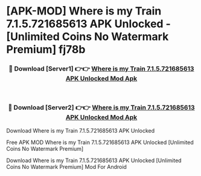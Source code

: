 # [APK-MOD] Where is my Train 7.1.5.721685613 APK Unlocked - [Unlimited Coins No Watermark Premium] fj78b



<div align="center">
<h3>🔴 Download [Server1] 👉👉 <a href="https://momento.my/?title=Where_is_my_Train_7.1.5.721685613_APK_Unlocked">Where is my Train 7.1.5.721685613 APK Unlocked Mod Apk</a></h3><br>

<h3>🔴 Download [Server2] 👉👉 <a href="https://momento.my/?title=Where_is_my_Train_7.1.5.721685613_APK_Unlocked">Where is my Train 7.1.5.721685613 APK Unlocked Mod Apk</a></h3>
</div>



Download Where is my Train 7.1.5.721685613 APK Unlocked 

Free APK MOD Where is my Train 7.1.5.721685613 APK Unlocked [Unlimited Coins No Watermark Premium]

Download Where is my Train 7.1.5.721685613 APK Unlocked [Unlimited Coins No Watermark Premium] Mod For Android
